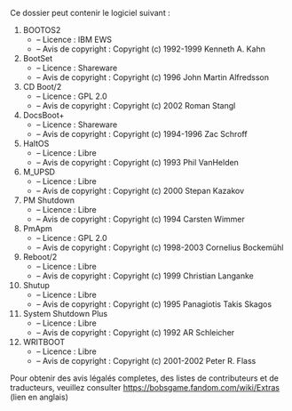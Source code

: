 ﻿Ce dossier peut contenir le logiciel suivant :

1. BOOTOS2
   - – Licence : IBM EWS
   - – Avis de copyright : Copyright (c) 1992-1999 Kenneth A. Kahn
2. BootSet
   - – Licence : Shareware
   - – Avis de copyright : Copyright (c) 1996 John Martin Alfredsson
3. CD Boot/2
   - – Licence : GPL 2.0
   - – Avis de copyright : Copyright (c) 2002 Roman Stangl
4. DocsBoot+
   - – Licence : Shareware
   - – Avis de copyright : Copyright (c) 1994-1996 Zac Schroff
5. HaltOS
   - – Licence : Libre
   - – Avis de copyright : Copyright (c) 1993 Phil VanHelden
6. M_UPSD
   - – Licence : Libre
   - – Avis de copyright : Copyright (c) 2000 Stepan Kazakov
7. PM Shutdown
   - – Licence : Libre
   - – Avis de copyright : Copyright (c) 1994 Carsten Wimmer
8. PmApm
   - – Licence : GPL 2.0
   - – Avis de copyright : Copyright (c) 1998-2003 Cornelius Bockemühl
9. Reboot/2
   - – Licence : Libre
   - – Avis de copyright : Copyright (c) 1999 Christian Langanke
10. Shutup
    - – Licence : Libre
    - – Avis de copyright : Copyright (c) 1995 Panagiotis Takis Skagos
11. System Shutdown Plus
    - – Licence : Libre
    - – Avis de copyright : Copyright (c) 1992 AR Schleicher
12. WRITBOOT
    - – Licence : Libre
    - – Avis de copyright : Copyright (c) 2001-2002 Peter R. Flass

Pour obtenir des avis légalés completes, des listes de contributeurs et de traducteurs, veuillez consulter https://bobsgame.fandom.com/wiki/Extras (lien en anglais)